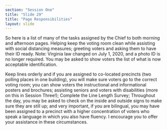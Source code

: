 ```yaml
---
section: "Session One"
title: "Slide 29"
title: "Page Responsibilities"
layout: slide
---
```


So here is a list of many of the tasks assigned by the Chief to both morning and afternoon pages. Helping keep the voting room clean while assisting with social distancing measures; greeting voters and asking them to have their ID ready.  Note: Virginia law changed on July 1, 2020, and a photo ID is no longer required.  You may be asked to show voters the list of what is now acceptable identification.

Keep lines orderly and if you are assigned to co-located precincts (two polling places in one building), you will make sure voters go to the correct voting room; you can show voters the instructional and informational posters and brochures; assisting seniors and voters with disabilities (more on this in Session Three!); Complete the Line Length Survey; Throughout the day, you may be asked to check on the inside and outside signs to make sure they are still up; and very important, if you are bilingual, you may have been assigned to a precinct with a higher concentration of voters who speak a language in which you also have fluency.  I encourage you to offer your assistance in these circumstances.

